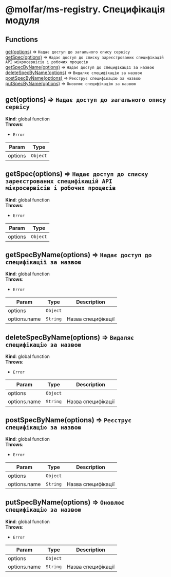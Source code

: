 # @molfar/ms-registry. Специфікація модуля

## Functions

<dl>
<dt><a href="#get">get(options)</a> ⇒ <code>Надає доступ до загального опису сервісу</code></dt>
<dd></dd>
<dt><a href="#getSpec">getSpec(options)</a> ⇒ <code>Надає доступ до списку зареєстрованих специфікацій API мікросервісів і робочих процесів</code></dt>
<dd></dd>
<dt><a href="#getSpecByName">getSpecByName(options)</a> ⇒ <code>Надає доступ до специфікації за назвою</code></dt>
<dd></dd>
<dt><a href="#deleteSpecByName">deleteSpecByName(options)</a> ⇒ <code>Видаляє специфікацію за назвою</code></dt>
<dd></dd>
<dt><a href="#postSpecByName">postSpecByName(options)</a> ⇒ <code>Реєструє специфікацію за назвою</code></dt>
<dd></dd>
<dt><a href="#putSpecByName">putSpecByName(options)</a> ⇒ <code>Оновлює специфікацію за назвою</code></dt>
<dd></dd>
</dl>

<a name="get"></a>

## get(options) ⇒ <code>Надає доступ до загального опису сервісу</code>
**Kind**: global function  
**Throws**:

- <code>Error</code> 


| Param | Type |
| --- | --- |
| options | <code>Object</code> | 

<a name="getSpec"></a>

## getSpec(options) ⇒ <code>Надає доступ до списку зареєстрованих специфікацій API мікросервісів і робочих процесів</code>
**Kind**: global function  
**Throws**:

- <code>Error</code> 


| Param | Type |
| --- | --- |
| options | <code>Object</code> | 

<a name="getSpecByName"></a>

## getSpecByName(options) ⇒ <code>Надає доступ до специфікації за назвою</code>
**Kind**: global function  
**Throws**:

- <code>Error</code> 


| Param | Type | Description |
| --- | --- | --- |
| options | <code>Object</code> |  |
| options.name | <code>String</code> | Назва специфікації |

<a name="deleteSpecByName"></a>

## deleteSpecByName(options) ⇒ <code>Видаляє специфікацію за назвою</code>
**Kind**: global function  
**Throws**:

- <code>Error</code> 


| Param | Type | Description |
| --- | --- | --- |
| options | <code>Object</code> |  |
| options.name | <code>String</code> | Назва специфікації |

<a name="postSpecByName"></a>

## postSpecByName(options) ⇒ <code>Реєструє специфікацію за назвою</code>
**Kind**: global function  
**Throws**:

- <code>Error</code> 


| Param | Type | Description |
| --- | --- | --- |
| options | <code>Object</code> |  |
| options.name | <code>String</code> | Назва специфікації |

<a name="putSpecByName"></a>

## putSpecByName(options) ⇒ <code>Оновлює специфікацію за назвою</code>
**Kind**: global function  
**Throws**:

- <code>Error</code> 


| Param | Type | Description |
| --- | --- | --- |
| options | <code>Object</code> |  |
| options.name | <code>String</code> | Назва специфікації |

